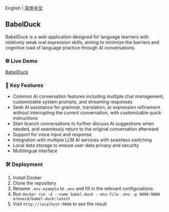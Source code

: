 English | [简体中文](./README.md)

## BabelDuck

BabelDuck is a web application designed for language learners with relatively weak oral expression skills, aiming to minimize the barriers and cognitive load of language practice through AI conversations.

### 🌐 Live Demo

[BabelDuck](https://duck.orenoid.com/)

### 🚀 Key Features

- Common AI conversation features including multiple chat management, customizable system prompts, and streaming responses
- Seek AI assistance for grammar, translation, or expression refinement without interrupting the current conversation, with customizable quick instructions
- Start branch conversations to further discuss AI suggestions when needed, and seamlessly return to the original conversation afterward
- Support for voice input and response
- Integration with multiple LLM AI services with seamless switching
- Local data storage to ensure user data privacy and security
- Multilingual interface

### 🛠️ Deployment

1. Install Docker
2. Clone the repository
3. Rename `.env.example` to `.env` and fill in the relevant configurations
4. Run `docker run -d --name babel-duck --env-file .env -p 9000:9000 orenoid/babel-duck:latest`
5. Visit `http://localhost:9000` to see the result 